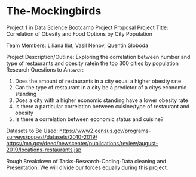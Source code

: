 # The-Mockingbirds
Project 1 in Data Science Bootcamp
Project Proposal
Project Title: Correlation of Obesity and Food Options by City Population

Team Members: Liliana Ilut, Vasil Nenov, Quentin Sloboda 

Project Description/Outline: Exploring the correlation between number and type of restaurants and obesity ratein the top 300 cities by population
Research Questions to Answer:
  1. Does the amount of restaurants in a city equal a higher obesity rate
  2. Can the type of restaurant in a city be a predictor of a citys economic standing
  3. Does a city with a higher economic standing have a lower obesity rate
  4. Is there a particular correlation between cuisine/type of restaurant and obesity
  5. Is there a correlation between economic status and cuisine? 

Datasets to Be Used: https://www2.census.gov/programs-surveys/popest/datasets/2010-2019/
https://mn.gov/deed/newscenter/publications/review/august-2019/locations-restaurants.jsp

Rough Breakdown of Tasks-Research-Coding-Data cleaning and Presentation: We will divide our forces equally during this project.
